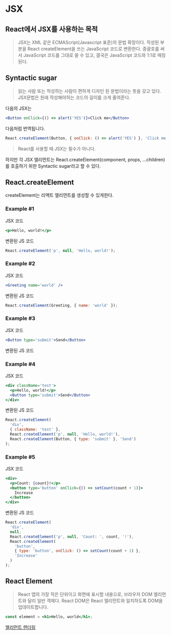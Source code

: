 # JSX

## React에서 JSX를 사용하는 목적

> JSX는 XML 같은 ECMAScript(Javascript 표준)의 문법 확장이다. 작성된 부분을 React createElement을 쓰는 JavaScript 코드로 변환한다. 중괄호를 써서 JavaScript 코드를 그대로 쓸 수 있고, 결국은 JavaScript 코드와 1:1로 매칭된다.

## Syntactic sugar

> 읽는 사람 또는 작성하는 사람이 편하게 디자인 된 문법이라는 뜻을 갖고 있다. JSX문법은 원래 작성해야하는 코드의 길이를 크게 줄여준다.

다음의 JSX는

```jsx
<Button onClick={() => alert('YES')}>Click me</Button>
```

다음처럼 번역됩니다.

```jsx
React.createElement(Button, { onClick: () => alert('YES') }, 'Click me');
```

> React를 사용할 때 JSX는 필수가 아니다.

하지만 각 JSX 엘리먼트는 React.createElement(component, props, ...children)를 호출하기 위한 Syntactic sugar라고 할 수 있다.

## React.createElement

createElement는 리액트 앨리먼트를 생성할 수 있게한다.

### Example #1

JSX 코드

```jsx
<p>Hello, world!</p>
```

변환된 JS 코드

```jsx
React.createElement('p', null, 'Hello, world!');
```

### Example #2

JSX 코드

```jsx
<Greeting name='world' />
```

변환된 JS 코드

```jsx
React.createElement(Greeting, { name: 'world' });
```

### Example #3

JSX 코드

```jsx
<Button type='submit'>Send</Button>
```

변환된 JS 코드

### Example #4

JSX 코드

```jsx
<div className='test'>
  <p>Hello, world!</p>
  <Button type='submit'>Send</Button>
</div>
```

변환된 JS 코드

```jsx
React.createElement(
  'div',
  { className: 'test' },
  React.createElement('p', null, 'Hello, world!'),
  React.createElement(Button, { type: 'submit' }, 'Send')
);
```

### Example #5

JSX 코드

```jsx
<div>
  <p>Count: {count}!</p>
  <button type='button' onClick={() => setCount(count + 1)}>
    Increase
  </button>
</div>
```

변환된 JS 코드

```jsx
React.createElement(
  'div',
  null,
  React.createElement('p', null, 'Count: ', count, '!'),
  React.createElement(
    'button',
    { type: 'button', onClick: () => setCount(count + 1) },
    'Increase'
  )
);
```

## React Element

> React 앱의 가장 작은 단위이고 화면에 표시할 내용으로, 브라우저 DOM 엘리먼트와 달리 일반 객체다. React DOM은 React 엘리먼트와 일치하도록 DOM을 업데이트합니다.

```jsx
const element = <h1>Hello, world</h1>;
```

[엘리먼트 렌더링](https://ko.legacy.reactjs.org/docs/rendering-elements.html)

<!-- ## React StrictMode -->
